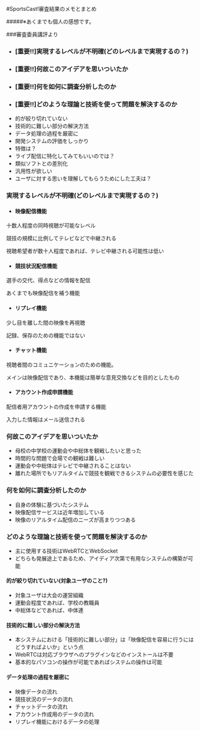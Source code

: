 #SportsCast!審査結果のメモとまとめ

#####※あくまでも個人の感想です。

###審査委員講評より

* ### [重要‼]実現するレベルが不明確(どのレベルまで実現するの？)
* ### [重要‼]何故このアイデアを思いついたか
* ### [重要‼]何を如何に調査分析したのか
* ### [重要‼]どのような理論と技術を使って問題を解決するのか
* 的が絞り切れていない
* 技術的に難しい部分の解決方法
* データ処理の過程を厳密に
* 開発システムの評価をしっかり
* 特徴は？
* ライブ配信に特化してみてもいいのでは？
* 類似ソフトとの差別化
* 汎用性が欲しい
* ユーザに対する思いを理解してもらうためにした工夫は？

### 実現するレベルが不明確(どのレベルまで実現するの？)

* #### 映像配信機能

十数人程度の同時視聴が可能なレベル

競技の規模に比例してテレビなどで中継される

視聴希望者が数十人程度であれば、テレビ中継される可能性は低い

* #### 競技状況配信機能

選手の交代、得点などの情報を配信

あくまでも映像配信を補う機能

* #### リプレイ機能

少し目を離した間の映像を再視聴

記録、保存のための機能ではない

* #### チャット機能

視聴者間のコミュニケーションのための機能。

メインは映像配信であり、本機能は簡単な意見交換などを目的としたもの

* #### アカウント作成申請機能

配信者用アカウントの作成を申請する機能

入力した情報はメール送信される

### 何故このアイデアを思いついたか

* 母校の中学校の運動会や中総体を観戦したいと思った
* 時間的な問題で会場での観戦は難しい
* 運動会や中総体はテレビで中継されることはない
* 離れた場所でもリアルタイムで競技を観戦できるシステムの必要性を感じた

### 何を如何に調査分析したのか

* 自身の体験に基づいたシステム
* 映像配信サービスは近年増加している
* 映像のリアルタイム配信のニーズが高まりつつある

### どのような理論と技術を使って問題を解決するのか
* 主に使用する技術はWebRTCとWebSocket
* どちらも発展途上であるため、アイディア次第で有用なシステムの構築が可能

#### 的が絞り切れていない(対象ユーザのこと?)
* 対象ユーザは大会の運営組織
* 運動会程度であれば、学校の教職員
* 中総体などであれば、中体連

#### 技術的に難しい部分の解決方法
* 本システムにおける「技術的に難しい部分」は「映像配信を容易に行うにはどうすればよいか」という点
* WebRTCは対応ブラウザへのプラグインなどのインストールは不要
* 基本的なパソコンの操作が可能であればシステムの操作は可能

#### データ処理の過程を厳密に
* 映像データの流れ
* 競技状況のデータの流れ
* チャットデータの流れ
* アカウント作成用のデータの流れ
* リプレイ機能におけるデータの処理